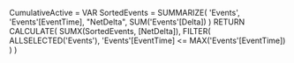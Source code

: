 CumulativeActive = 
VAR SortedEvents = 
  SUMMARIZE(
    'Events',
    'Events'[EventTime],
    "NetDelta", SUM('Events'[Delta])
  )
RETURN
  CALCULATE(
    SUMX(SortedEvents, [NetDelta]),
    FILTER(
      ALLSELECTED('Events'),
      'Events'[EventTime] <= MAX('Events'[EventTime])
    )
  )
